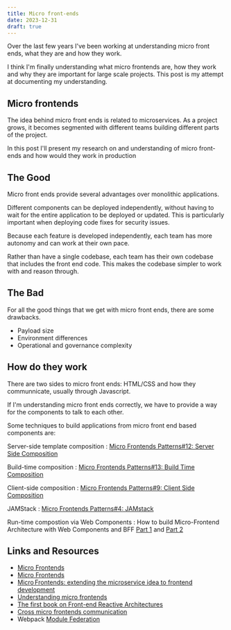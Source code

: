 ```yaml
---
title: Micro front-ends
date: 2023-12-31
draft: true
---
```


Over the last few years I've been working at understanding micro front ends, what they are and how they work.

I think I'm finally understanding what micro frontends are, how they work and why they are important for large scale projects. This post is my attempt at documenting my understanding.

## Micro frontends

The idea behind micro front ends is related to microservices. As a project grows, it becomes segmented with different teams building different parts of the project.

In this post I'll present my research on and understanding of micro front-ends and how would they work in production

## The Good

Micro front ends provide several advantages over monolithic applications.

Different components can be deployed independently, without having to wait for the entire application to be deployed or updated. This is particularly important when deploying code fixes for security issues.

Because each feature is developed independently, each team has more autonomy and can work at their own pace.

Rather than have a single codebase, each team has their own codebase that includes the front end code. This makes the codebase simpler to work with and reason through.

## The Bad

For all the good things that we get with micro front ends, there are some drawbacks.

* Payload size
* Environment differences
* Operational and governance complexity

## How do they work

There are two sides to micro front ends: HTML/CSS and how they communnicate, usually through Javascript.

If I'm understanding micro front ends correctly, we have to provide a way for the components to talk to each other.

Some techniques to build applications from micro front end based components are:

Server-side template composition
: [Micro Frontends Patterns#12: Server Side Composition](https://dev.to/okmttdhr/micro-frontends-patters-13-server-side-composition-1of5)

Build-time composition
: [Micro Frontends Patterns#13: Build Time Composition](https://dev.to/okmttdhr/micro-frontends-patterns-14-build-time-composition-3kol)

Client-side composition
: [Micro Frontends Patterns#9: Client Side Composition](https://dev.to/okmttdhr/micro-frontends-patterns-14-build-time-composition-3kol)

JAMStack
: [Micro Frontends Patterns#4: JAMstack](https://dev.to/okmttdhr/jamstack-4bo0)

Run-time compostion via Web Components
: How to build Micro-Frontend Architecture with Web Components and BFF [Part 1](https://www.kallemarjokorpi.fi/blog/how-to-build-micro-frontend-architecture-and-bff.html) and [Part 2](https://www.kallemarjokorpi.fi/blog/how-to-build-micro-frontend-architecture-with-web-components-and-bff-part-22.html)

## Links and Resources

* [Micro Frontends](https://martinfowler.com/articles/micro-frontends.html)
* [Micro Frontends](https://microfrontends.com/)
* [Micro Frontends: extending the microservice idea to frontend development](https://micro-frontends.org/)
* [Understanding micro frontends](https://frontendmastery.com/posts/understanding-micro-frontends/)
* [The first book on Front-end Reactive Architectures](https://codeburst.io/the-first-book-on-front-end-reactive-architectures-6e58c661e5ac)
* [Cross micro frontends communication](https://dev.to/luistak/cross-micro-frontends-communication-30m3)
* Webpack [Module Federation](https://webpack.js.org/concepts/module-federation/)
